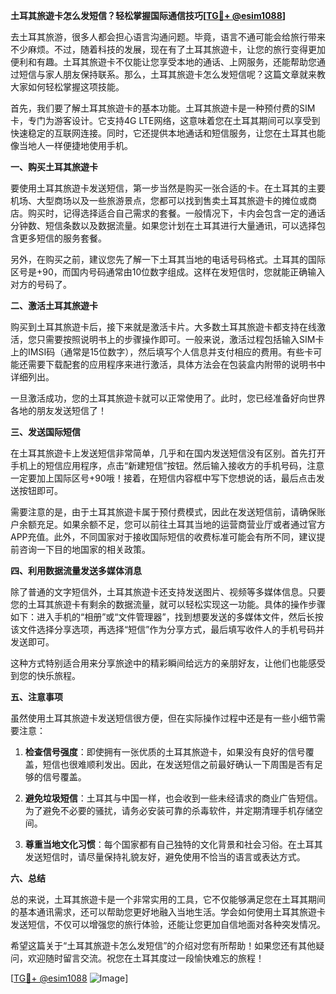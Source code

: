 **土耳其旅遊卡怎么发短信？轻松掌握国际通信技巧[[TG💪+ @esim1088](https://t.me/s/esim1088)]**

去土耳其旅游，很多人都会担心语言沟通问题。毕竟，语言不通可能会给旅行带来不少麻烦。不过，随着科技的发展，现在有了土耳其旅遊卡，让您的旅行变得更加便利和有趣。土耳其旅遊卡不仅能让您享受本地的通话、上网服务，还能帮助您通过短信与家人朋友保持联系。那么，土耳其旅遊卡怎么发短信呢？这篇文章就来教大家如何轻松掌握这项技能。

首先，我们要了解土耳其旅遊卡的基本功能。土耳其旅遊卡是一种预付费的SIM卡，专门为游客设计。它支持4G LTE网络，这意味着您在土耳其期间可以享受到快速稳定的互联网连接。同时，它还提供本地通话和短信服务，让您在土耳其也能像当地人一样便捷地使用手机。

**一、购买土耳其旅遊卡**

要使用土耳其旅遊卡发送短信，第一步当然是购买一张合适的卡。在土耳其的主要机场、大型商场以及一些旅游景点，您都可以找到售卖土耳其旅遊卡的摊位或商店。购买时，记得选择适合自己需求的套餐。一般情况下，卡内会包含一定的通话分钟数、短信条数以及数据流量。如果您计划在土耳其进行大量通讯，可以选择包含更多短信的服务套餐。

另外，在购买之前，建议您先了解一下土耳其当地的电话号码格式。土耳其的国际区号是+90，而国内号码通常由10位数字组成。这样在发短信时，您就能正确输入对方的号码了。

**二、激活土耳其旅遊卡**

购买到土耳其旅遊卡后，接下来就是激活卡片。大多数土耳其旅遊卡都支持在线激活，您只需要按照说明书上的步骤操作即可。一般来说，激活过程包括输入SIM卡上的IMSI码（通常是15位数字），然后填写个人信息并支付相应的费用。有些卡可能还需要下载配套的应用程序来进行激活，具体方法会在包装盒内附带的说明书中详细列出。

一旦激活成功，您的土耳其旅遊卡就可以正常使用了。此时，您已经准备好向世界各地的朋友发送短信了！

**三、发送国际短信**

在土耳其旅遊卡上发送短信非常简单，几乎和在国内发送短信没有区别。首先打开手机上的短信应用程序，点击“新建短信”按钮。然后输入接收方的手机号码，注意一定要加上国际区号+90哦！接着，在短信内容框中写下您想说的话，最后点击发送按钮即可。

需要注意的是，由于土耳其旅遊卡属于预付费模式，因此在发送短信前，请确保账户余额充足。如果余额不足，您可以前往土耳其当地的运营商营业厅或者通过官方APP充值。此外，不同国家对于接收国际短信的收费标准可能会有所不同，建议提前咨询一下目的地国家的相关政策。

**四、利用数据流量发送多媒体消息**

除了普通的文字短信外，土耳其旅遊卡还支持发送图片、视频等多媒体信息。只要您的土耳其旅遊卡有剩余的数据流量，就可以轻松实现这一功能。具体的操作步骤如下：进入手机的“相册”或“文件管理器”，找到想要发送的多媒体文件，然后长按该文件选择分享选项，再选择“短信”作为分享方式，最后填写收件人的手机号码并发送即可。

这种方式特别适合用来分享旅途中的精彩瞬间给远方的亲朋好友，让他们也能感受到您的快乐旅程。

**五、注意事项**

虽然使用土耳其旅遊卡发送短信很方便，但在实际操作过程中还是有一些小细节需要注意：

1. **检查信号强度**：即使拥有一张优质的土耳其旅遊卡，如果没有良好的信号覆盖，短信也很难顺利发出。因此，在发送短信之前最好确认一下周围是否有足够的信号覆盖。

2. **避免垃圾短信**：土耳其与中国一样，也会收到一些未经请求的商业广告短信。为了避免不必要的骚扰，请务必安装可靠的杀毒软件，并定期清理手机存储空间。

3. **尊重当地文化习惯**：每个国家都有自己独特的文化背景和社会习俗。在土耳其发送短信时，请尽量保持礼貌友好，避免使用不恰当的语言或表达方式。

**六、总结**

总的来说，土耳其旅遊卡是一个非常实用的工具，它不仅能够满足您在土耳其期间的基本通讯需求，还可以帮助您更好地融入当地生活。学会如何使用土耳其旅遊卡发送短信，不仅可以增强您的旅行体验，还能让您更加自信地面对各种突发情况。

希望这篇关于“土耳其旅遊卡怎么发短信”的介绍对您有所帮助！如果您还有其他疑问，欢迎随时留言交流。祝您在土耳其度过一段愉快难忘的旅程！

[[TG💪+ @esim1088](https://t.me/s/esim1088) ![Image](https://i.postimg.cc/4NQfJmqS/Snipaste-2025-05-13-00-14-12.png)]